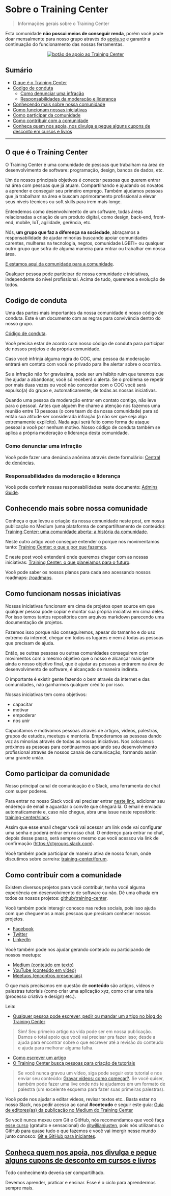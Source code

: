 # Sobre o Training Center

> Informações gerais sobre o Training Center

Esta comunidade **não possui meios de conseguir renda**, porém você pode doar mensalmente para nosso grupo através do [apoia.se](http://apoia.se/training-center) e garantir a continuação do funcionamento das nossas ferramentas.

<p align="center">
 <a href="http://apoia.se/training-center" title="Apoia.se do Training Center">
  <img src="/assets/btn-apoiar.png" alt="botão de apoio ao Training Center">
 </a>
</p>

## Sumário

- [O que é o Training Center](#o-que-%C3%A9-o-training-center)
- [Codigo de conduta](#codigo-de-conduta)
  - [Como denunciar uma infração](#como-denunciar-uma-infra%C3%A7%C3%A3o)
  - [Responsabilidades da moderação e liderança](#responsabilidades-da-modera%C3%A7%C3%A3o-e-lideran%C3%A7a)
- [Conhecendo mais sobre nossa comunidade](#conhecendo-mais-sobre-nossa-comunidade)
- [Como funcionam nossas iniciativas](#como-funcionam-nossas-iniciativas)
- [Como participar da comunidade](#como-participar-da-comunidade)
- [Como contribuir com a comunidade](#como-contribuir-com-a-comunidade)
- [Conheça quem nos apoia, nos divulga e pegue alguns cupons de desconto em cursos e livros](#conhe%C3%A7a-quem-nos-apoia-nos-divulga-e-pegue-alguns-cupons-de-desconto-em-cursos-e-livros)

-------

## O que é o Training Center

O Training Center é uma comunidade de pessoas que trabalham na área de desenvolvimento de software: programação, design, bancos de dados, etc.

Um de nossos principais objetivos é conectar pessoas que querem entrar na área com pessoas que já atuam. Compartilhando e ajudando os novatos a aprender e conseguir seu primeiro emprego. Também ajudamos pessoas que já trabalham na área e buscam aprimoramento profissional a elevar seus níveis técnicos ou soft skills para irem mais longe.

Entendemos como desenvolvimento de um software, todas áreas relacionadas a criação de um produto digital, como design, back-end, front-end, mobile, IoT, agilidade, gerência, etc.

Nós, **um grupo que faz a diferença na sociedade**, abraçamos a responsabilidade de ajudar minorias buscando apoiar comunidades carentes, mulheres na tecnologia, negros, comunidade LGBTI+ ou qualquer outro grupo que sofra de alguma maneira para entrar ou trabalhar em nossa área.

[E estamos aqui da comunidade para a comunidade](https://woliveiras.com.br/posts/Devolva-para-as-comunidades/).

Qualquer pessoa pode participar de nossa comunidade e iniciativas, independente do nível profissional. Acima de tudo, queremos a evolução de todos.

## Codigo de conduta

Uma das partes mais importantes da nossa comunidade é nosso código de conduta. Este é um documento com as regras para convivência dentro do nosso grupo.

[Código de conduta](CONDUCT.md).

Você precisa estar de acordo com nosso código de conduta para participar de nossos projetos e da própria comunidade.

Caso você infrinja alguma regra do COC, uma pessoa da moderação entrará em contato com você no privado para lhe alertar sobre o ocorrido.

Se a infração não for gravíssima, pode ser um hábito ruim que teremos que lhe ajudar a abandonar, você só receberá o alerta. Se o problema se repetir por mais duas vezes ou você não concordar com o COC você será expulso(a) do grupo e, automaticamente, de todas as nossas iniciativas.

Quando uma pessoa da moderação entrar em contato contigo, não leve para o pessoal. Antes que alguém lhe chame a atenção nós fazemos uma reunião entre 13 pessoas (o core team do da nossa comunidade) para só então sua atitude ser considerada infração (a não ser que seja algo extremamente explícito). Nada aqui será feito como forma de ataque pessoal a você por nenhum motivo. Nosso código de conduta também se aplica a própria moderação e liderança desta comunidade.

### Como denunciar uma infração

Você pode fazer uma denúncia anônima através deste formulário: [Central de denúncias](https://trainingcenter2.typeform.com/to/P09LMl0).

### Responsabilidades da moderação e liderança

Você pode conferir nossas responsabilidades neste documento: [Admins Guide](/admin/ADMINS_GUIDE.md).

## Conhecendo mais sobre nossa comunidade

Conheça o que levou a criação da nossa comunidade neste post, em nossa publicação no Medium (uma plataforma de compartilhamento de conteúdo): [Training Center: uma comunidade aberta: a história da comunidade](https://medium.com/trainingcenter/training-center-uma-comunidade-aberta-a-hist%C3%B3ria-da-comunidade-901738da48aa).

Neste outro artigo você consegue entender o porque nos movimentamos tanto: [Training Center: o que e por que fazemos](https://medium.com/trainingcenter/training-center-o-que-e-por-que-fazemos-4be062b36196).

E neste post você entenderá onde queremos chegar com as nossas iniciativas: [Training Center: o que planejamos para o futuro](https://medium.com/trainingcenter/training-center-o-que-planejamos-para-o-futuro-e9436079f594).

Você pode saber os nossos planos para cada ano acessando nossos roadmaps: [/roadmaps](/roadmaps).

## Como funcionam nossas iniciativas

Nossas iniciativas funcionam em cima de projetos open source em que qualquer pessoa pode copiar e montar sua própria iniciativa em cima deles. Por isso temos tantos repositórios com arquivos markdown parecendo uma documentação de projetos.

Fazemos isso porque não conseguiremos, apesar do tamanho e do uso extremo da internet, chegar em todos os lugares e nem à todas as pessoas que precisam de ajuda.

Então, se outras pessoas ou outras comunidades conseguirem criar movimentos com o mesmo objetivo que o nosso e alcançar mais gente ainda o nosso objetivo final, que é ajudar as pessoas a entrarem na área de desenvolvimento de software, é alcançado de maneira indireta.

O importante é existir gente fazendo o bem através da internet e das comunidades, não ganharmos qualquer crédito por isso.

Nossas iniciativas tem como objetivos:

- capacitar
- motivar
- empoderar
- nos unir

Capacitamos e motivamos pessoas através de artigos, vídeos, palestras, grupos de estudos, meetups e mentoria. Empoderamos as pessoas dando voz às minorias através de todas as nossas iniciativas. Nos colocamos próximos as pessoas para continuarmos apoiando seu desenvolvimento profissional através de nossos canais de comunicação, formando assim uma grande união.

## Como participar da comunidade

Nosso principal canal de comunicação é o Slack, uma ferramenta de chat com super poderes.

Para entrar no nosso Slack você vai precisar entrar [neste link](https://ctgroups.herokuapp.com), adicionar seu endereço de email e aguardar o convite que chegará lá. O email é enviado automaticamente e, caso não chegue, abra uma issue neste repositório: [training-center/slack](https://github.com/training-center/slack).

Assim que esse email chegar você vai acessar um link onde vai configurar uma senha e poderá entrar em nosso chat. O endereço para entrar no chat, depois desse passo, será sempre o mesmo que você acessou via link de confirmação (https://ctgroups.slack.com).

Você também pode participar de maneira ativa de nosso forum, onde discutimos sobre carreira: [training-center/forum](https://github.com/training-center/forum).

## Como contribuir com a comunidade

Existem diversos projetos para você contribuir, tenha você alguma experiência em desenvolvimento de software ou não. Dê uma olhada em todos os nossos projetos: [github/training-center](https://github.com/training-center).

Você também pode interagir conosco nas redes sociais, pois isso ajuda com que cheguemos a mais pessoas que precisam conhecer nossos projetos.

- [Facebook](https://www.facebook.com/trainingcenterbr/)
- [Twitter](https://twitter.com/trainingcentr)
- [LinkedIn](https://www.linkedin.com/company/22312627/)

Você também pode nos ajudar gerando conteúdo ou participando de nossos meetups:

- [Medium (conteúdo em texto)](https://medium.com/trainingcenter)
- [YouTube (conteúdo em vídeo)](https://www.youtube.com/c/TrainingCenterChannel)
- [Meetups (encontros presenciais)](https://github.com/training-center/meetups)

O que mais precisamos em questão de **conteúdo** são artigos, vídeos e palestras tutoriais (como criar uma aplicação xyz, como criar uma tela (processo criativo e design) etc.).

Leia:

- [Qualquer pessoa pode escrever, pedir ou mandar um artigo no blog do Training Center](https://medium.com/trainingcenter/qualquer-pessoa-pode-escrever-pedir-ou-mandar-um-artigo-no-blog-do-training-center-fde2979e8067)
> Sim! Seu primeiro artigo na vida pode ser em nossa publicação. Damos o total apoio que você vai precisar pra fazer isso; desde a ajuda para encontrar sobre o que escrever até a revisão do conteúdo e ajuda para melhorar alguma falha.
- [Como escrever um artigo](https://medium.com/trainingcenter/dicas-para-tirar-seu-artigo-do-papel-cc1fe0243bd)
- [O Training Center busca pessoas para criação de tutoriais](https://medium.com/trainingcenter/o-training-center-busca-pessoas-para-criação-de-tutoriais-bb6587018276)
> Se você nunca gravou um vídeo, siga pode seguir este tutorial e nos enviar seu conteúdo: [Gravar vídeos: como começar?](https://www.youtube.com/watch?v=fWFKFATD2oA). Se você quiser, também pode fazer uma live onde nós te ajudamos em um formato de palestra (um excelente esquema para fazer suas primeiras palestras).

Você pode nos ajudar a editar vídeos, revisar textos etc.. Basta estar no nosso Slack, nos pedir acesso ao canal **#conteudo** e seguir este guia: [Guia de editores(as) da publicação no Medium do Training Center](https://medium.com/trainingcenter/guia-de-editores-as-da-publica%C3%A7%C3%A3o-no-medium-do-training-center-d88aabf57cb2)

Se você nunca mexeu com Git e GitHub, nós recomendamos que você faça <a href="https://www.udemy.com/git-e-github-para-iniciantes/" target="_blank" title="Curso de Git e GitHub gratuito e sensacional do @willianjusten">esse curso</a> (gratuito e sensacional) do [@willianjusten](https://github.com/willianjusten), pois nós utilizamos o GitHub para quase tudo o que fazemos e você vai imergir nesse mundo junto conosco: [Git e GitHub para iniciantes](https://www.udemy.com/git-e-github-para-iniciantes/).

## [Conheça quem nos apoia, nos divulga e pegue alguns cupons de desconto em cursos e livros](https://github.com/training-center/sponsors)

Todo conhecimento deveria ser compartilhado.

Devemos aprender, praticar e ensinar. Esse é o ciclo para aprendermos sempre mais.
